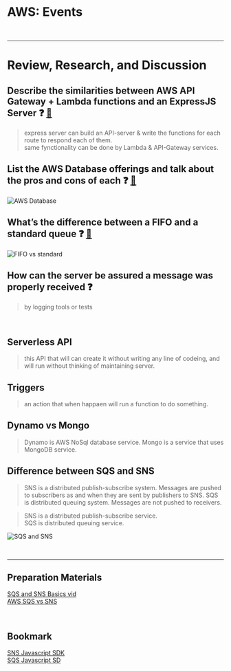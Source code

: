 # AWS: Events

<br><hr>

# Review, Research, and Discussion

## Describe the similarities between AWS API Gateway + Lambda functions and an ExpressJS Server ❓ [📁](https://www.express-gateway.io/eg-vs-amazon-aws-api-gateway/)

> express server can build an API-server & write the functions for each route to respond each of them. <br>
> same fynctionality can be done by Lambda & API-Gateway services. <br>

## List the AWS Database offerings and talk about the pros and cons of each ❓ [📁](https://www.slideshare.net/AmazonWebServices/using-aws-purposebuilt-databases-to-modernize-your-applications)

![AWS Database](https://image.slidesharecdn.com/using-aws-purpose-built-databa-4bf481e4-b3c6-4f6b-89b5-41a6132d283e-1437330631-181011141001/95/using-aws-purposebuilt-databases-to-modernize-your-applications-8-638.jpg?cb=1539267035)

## What’s the difference between a FIFO and a standard queue ❓ [📁](https://jayendrapatil.com/aws-sqs-standard-vs-fifo-queue/)

![FIFO vs standard](http://jayendrapatil.com/wp-content/uploads/2017/08/SQS-Standard-vs-FIFO-Queues.jpg)

## How can the server be assured a message was properly received ❓

> by logging tools or tests

 <br>

## Serverless API

> this API that will can create it without writing any line of codeing, and will run without thinking of maintaining server.

## Triggers

> an action that when happaen will run a function to do something.

## Dynamo vs Mongo

> Dynamo is AWS NoSql database service. Mongo is a service that uses MongoDB service.

## Difference between SQS and SNS

> SNS is a distributed publish-subscribe system. Messages are pushed to subscribers as and when they are sent by publishers to SNS. SQS is distributed queuing system. Messages are not pushed to receivers.

> SNS is a distributed publish-subscribe service.<br>
> SQS is distributed queuing service.<br>

![SQS and SNS](https://wisdomplexus.com/wp-content/uploads/2020/09/Tabular-Comparison-of-Amazon-SQS-vs-Amazon-SNS-540x256.png)

<br><hr>

## Preparation Materials

[SQS and SNS Basics vid](https://www.youtube.com/watch?v=UesxWuZMZqI) <br>
[AWS SQS vs SNS](https://medium.com/awesome-cloud/aws-difference-between-sqs-and-sns-61a397bf76c5) <br>

<br>

## Bookmark

[SNS Javascript SDK]() <br>
[SQS Javascript SD]() <br>
